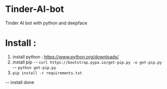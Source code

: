 # Tinder-AI-bot
Tinder AI bot with python and deepface

# Install :
1. install python : https://www.python.org/downloads/
2. install pip 
-- `curl https://bootstrap.pypa.io/get-pip.py -o get-pip.py`
-- `python get-pip.py`
3. `pip install -r requirements.txt`
 
-- install done 
